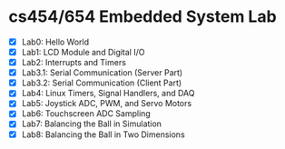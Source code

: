 # cs454/654 Embedded System Lab

- [x] Lab0: Hello World
- [x] Lab1: LCD Module and Digital I/O
- [x] Lab2: Interrupts and Timers
- [x] Lab3.1: Serial Communication (Server Part)
- [x] Lab3.2: Serial Communication (Client Part)
- [x] Lab4: Linux Timers, Signal Handlers, and DAQ
- [x] Lab5: Joystick ADC, PWM, and Servo Motors
- [x] Lab6: Touchscreen ADC Sampling
- [x] Lab7: Balancing the Ball in Simulation
- [x] Lab8: Balancing the Ball in Two Dimensions
